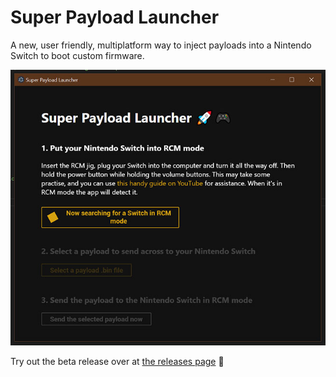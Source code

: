 # Super Payload Launcher
A new, user friendly, multiplatform way to inject payloads into a Nintendo Switch to boot custom firmware.

![Super Payload Launcher teaser image](.github/img/spl.jpg)

Try out the beta release over at [the releases page](https://github.com/versionxcontrol/super-payload-launcher/releases) 🥳
